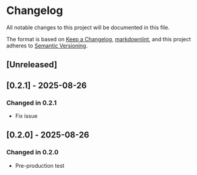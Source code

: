 # Changelog

All notable changes to this project will be documented in this file.

The format is based on [Keep a Changelog], [markdownlint],
and this project adheres to [Semantic Versioning].

## [Unreleased]

## [0.2.1] - 2025-08-26

### Changed in 0.2.1

- Fix issue

## [0.2.0] - 2025-08-26

### Changed in 0.2.0

- Pre-production test

[Keep a Changelog]: https://keepachangelog.com/en/1.0.0/
[markdownlint]: https://dlaa.me/markdownlint/
[Semantic Versioning]: https://semver.org/spec/v2.0.0.html
